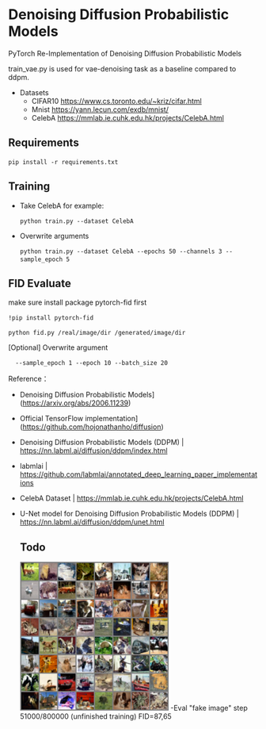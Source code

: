 # Denoising Diffusion Probabilistic Models

PyTorch Re-Implementation of Denoising Diffusion Probabilistic Models

train_vae.py is used for vae-denoising task as a baseline compared to ddpm.

- Datasets
    - CIFAR10   https://www.cs.toronto.edu/~kriz/cifar.html
    - Mnist     https://yann.lecun.com/exdb/mnist/
    - CelebA    https://mmlab.ie.cuhk.edu.hk/projects/CelebA.html
   
## Requirements
 ``` 
pip install -r requirements.txt
 ```
## Training
- Take CelebA for example:
    ``` 
   python train.py --dataset CelebA 
    ```
- Overwrite arguments
    ```
  python train.py --dataset CelebA --epochs 50 --channels 3 --sample_epoch 5
    
     ```



## FID Evaluate 
make sure install package pytorch-fid first
 ```
!pip install pytorch-fid
 ```

 ```
python fid.py /real/image/dir /generated/image/dir 
 ```
[Optional] Overwrite argument
```
  --sample_epoch 1 --epoch 10 --batch_size 20
 ```


Reference：

- Denoising Diffusion Probabilistic Models](https://arxiv.org/abs/2006.11239)
- Official TensorFlow implementation](https://github.com/hojonathanho/diffusion)
- Denoising Diffusion Probabilistic Models (DDPM) | https://nn.labml.ai/diffusion/ddpm/index.html
- labmlai | https://github.com/labmlai/annotated_deep_learning_paper_implementations
- CelebA Dataset | https://mmlab.ie.cuhk.edu.hk/projects/CelebA.html
- U-Net model for Denoising Diffusion Probabilistic Models (DDPM) | https://nn.labml.ai/diffusion/ddpm/unet.html

  ## Todo

   <img src="CIFAR10/51000.png" alt="Example" width="300"> 
   -Eval "fake image" step 51000/800000 (unfinished training) FID=87,65

